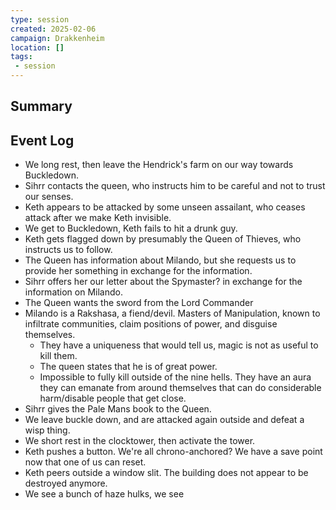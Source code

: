 ```yaml
---
type: session
created: 2025-02-06
campaign: Drakkenheim
location: []
tags:
 - session
---
```



## Summary

## Event Log

- We long rest, then leave the Hendrick's farm on our way towards Buckledown.
- Sihrr contacts the queen, who instructs him to be careful and not to trust our senses.
- Keth appears to be attacked by some unseen assailant, who ceases attack after we make Keth invisible.
- We get to Buckledown, Keth fails to hit a drunk guy.
- Keth gets flagged down by presumably the Queen of Thieves, who instructs us to follow.
- The Queen has information about Milando, but she requests us to provide her something in exchange for the information.
- Sihrr offers her our letter about the Spymaster? in exchange for the information on Milando.
- The Queen wants the sword from the Lord Commander
- Milando is a Rakshasa, a fiend/devil. Masters of Manipulation, known to infiltrate communities, claim positions of power, and disguise themselves.
	- They have a uniqueness that would tell us, magic is not as useful to kill them.
	- The queen states that he is of great power.
	- Impossible to fully kill outside of the nine hells. They have an aura they can emanate from around themselves that can do considerable harm/disable people that get close.
- Sihrr gives the Pale Mans book to the Queen.
- We leave buckle down, and are attacked again outside and defeat a wisp thing.
- We short rest in the clocktower, then activate the tower.
- Keth pushes a button. We're all chrono-anchored? We have a save point now that one of us can reset.
- Keth peers outside a window slit. The building does not appear to be destroyed anymore.
- We see a bunch of haze hulks, we see 


